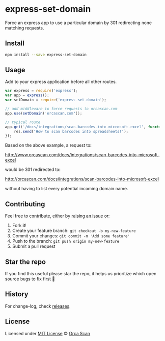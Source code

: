# express-set-domain

Force an express app to use a particular domain by 301 redirecting none matching requests.

## Install

```bash
npm install --save express-set-domain
```

## Usage

Add to your express application before all other routes.

```js
var express = require('express');
var app = express();
var setDomain = require('express-set-domain');

// add middleware to force requests to orcascan.com
app.use(setDomain('orcascan.com'));

// typical route
app.get('/docs/integrations/scan-barcodes-into-microsoft-excel', function(req, res) {
    res.send('How to scan barcodes into spreadsheets!');
});
```

Based on the above example, a request to:

http://www.orcascan.com/docs/integrations/scan-barcodes-into-microsoft-excel

would be 301 redirected to:

http://orcascan.com/docs/integrations/scan-barcodes-into-microsoft-excel

without having to list every potential incoming domain name.

## Contributing

Feel free to contribute, either by [raising an issue](https://github.com/orca-scan/express-set-domain/issues) or:

1. Fork it!
2. Create your feature branch: `git checkout -b my-new-feature`
3. Commit your changes: `git commit -m 'Add some feature'`
4. Push to the branch: `git push origin my-new-feature`
5. Submit a pull request

## Star the repo

If you find this useful please star the repo, it helps us prioritize which open source bugs to fix first :raised_hands:

## History

For change-log, check [releases](https://github.com/orca-scan/express-set-domain/releases).

## License

Licensed under [MIT License](LICENSE) &copy; [Orca Scan](https://orcascan.com)
